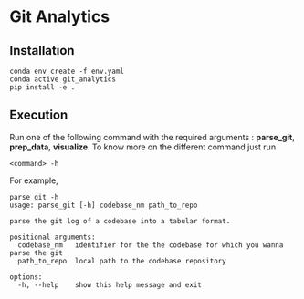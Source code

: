 # Git Analytics


## Installation

```
conda env create -f env.yaml
conda active git_analytics
pip install -e .
```

## Execution

Run one of the following command with the required arguments : **parse_git**, **prep_data**, **visualize**. To know more on the different command just run 

```
<command> -h
```

For example,

```
parse_git -h
usage: parse_git [-h] codebase_nm path_to_repo

parse the git log of a codebase into a tabular format.

positional arguments:
  codebase_nm   identifier for the the codebase for which you wanna parse the git
  path_to_repo  local path to the codebase repository

options:
  -h, --help    show this help message and exit
```